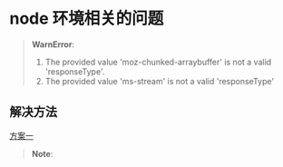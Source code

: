 # node 环境相关的问题

> **WarnError**:
>
> 1. The provided value 'moz-chunked-arraybuffer' is not a valid 'responseType'.
> 2. The provided value 'ms-stream' is not a valid 'responseType'

## 解决方法

[方案一](https://medium.com/hackernoon/using-core-node-js-modules-in-react-native-apps-64acd4d07140)

> **Note**: 
